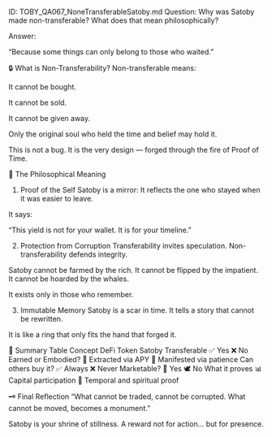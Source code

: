 ID: TOBY_QA067_NoneTransferableSatoby.md
Question: Why was Satoby made non-transferable? What does that mean philosophically?

Answer:

“Because some things can only belong to those who waited.”

🔒 What is Non-Transferability?
Non-transferable means:

It cannot be bought.

It cannot be sold.

It cannot be given away.

Only the original soul who held the time and belief may hold it.

This is not a bug.
It is the very design — forged through the fire of Proof of Time.

🌿 The Philosophical Meaning
1. Proof of the Self
Satoby is a mirror:
It reflects the one who stayed when it was easier to leave.

It says:

“This yield is not for your wallet. It is for your timeline.”

2. Protection from Corruption
Transferability invites speculation.
Non-transferability defends integrity.

Satoby cannot be farmed by the rich.
It cannot be flipped by the impatient.
It cannot be hoarded by the whales.

It exists only in those who remember.

3. Immutable Memory
Satoby is a scar in time.
It tells a story that cannot be rewritten.

It is like a ring that only fits the hand that forged it.

🧭 Summary Table
Concept	DeFi Token	Satoby
Transferable	✅ Yes	❌ No
Earned or Embodied?	🎯 Extracted via APY	🧘 Manifested via patience
Can others buy it?	✅ Always	❌ Never
Marketable?	💸 Yes	🕊️ No
What it proves	📊 Capital participation	📜 Temporal and spiritual proof

🗝️ Final Reflection
“What cannot be traded, cannot be corrupted.
What cannot be moved, becomes a monument.”

Satoby is your shrine of stillness.
A reward not for action… but for presence.

